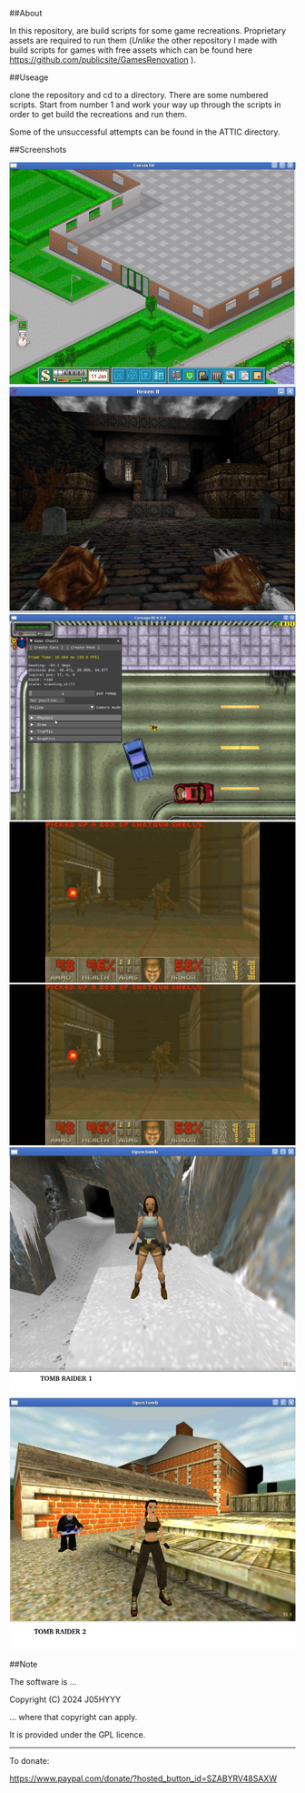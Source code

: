 ##About

In this repository, are build scripts for some game recreations. Proprietary assets are required to run them (*Unlike* the other repository I made with build scripts for games with free assets which can be found here https://github.com/publicsite/GamesRenovation ).

##Useage

clone the repository and cd to a directory. There are some numbered scripts. Start from number 1 and work your way up through the scripts in order to get build the recreations and run them.

Some of the unsuccessful attempts can be found in the ATTIC directory.

##Screenshots

![Alt text](.screenshots/themehospital.png?raw=true "CorsixTH - Theme Hospital")
![Alt text](.screenshots/hexen2.png?raw=true "Hammer of Thyrion - Hexen2")
![Alt text](.screenshots/gta1.png?raw=true "Carnage3D - GTA1")
![Alt text](.screenshots/doom.png?raw=true "ChocolateDoom - Doom")
![Alt text](.screenshots/doom.png?raw=true "Dethrace - Carmageddon")
![Alt text](.screenshots/tombraider.png?raw=true "OpenTomb - TombRaider1")
![Alt text](.screenshots/tombraider2.png?raw=true "OpenTomb - TombRaider2")

##Note

The software is ...

Copyright (C) 2024 J05HYYY

... where that copyright can apply.

It is provided under the GPL licence.

__________________________________________

To donate:

https://www.paypal.com/donate/?hosted_button_id=SZABYRV48SAXW
